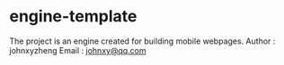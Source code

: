 # engine-template
The project is an engine created for building mobile webpages.
Author : johnxyzheng
Email  : johnxy@qq.com
